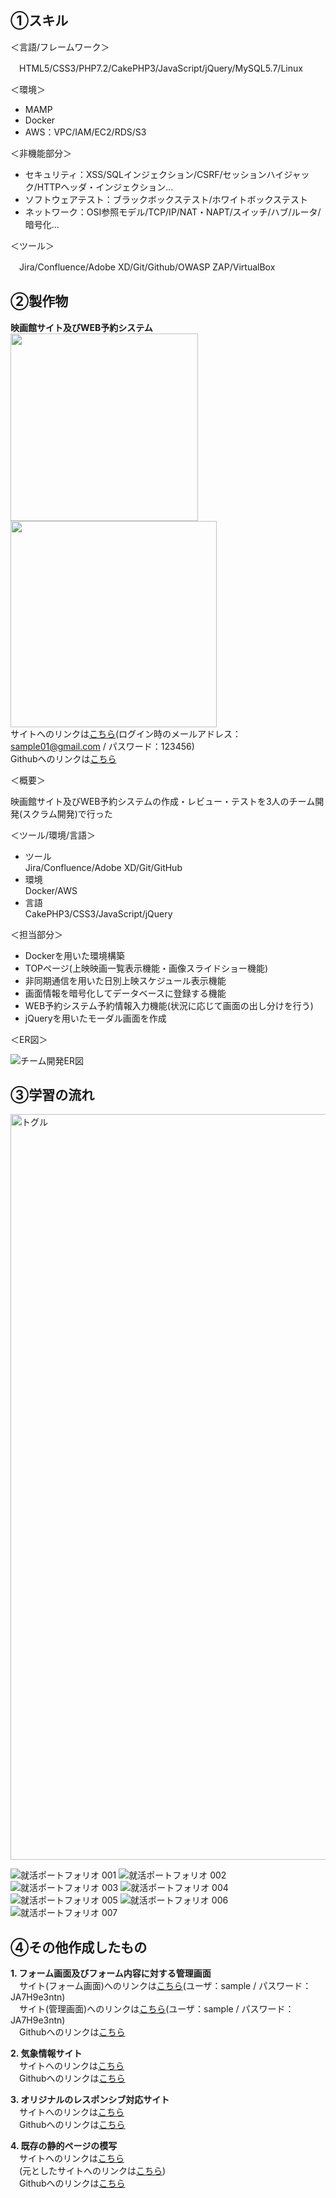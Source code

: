 ## ①スキル  
＜言語/フレームワーク＞  

　HTML5/CSS3/PHP7.2/CakePHP3/JavaScript/jQuery/MySQL5.7/Linux  

＜環境＞  

- MAMP
- Docker  
- AWS：VPC/IAM/EC2/RDS/S3  

＜非機能部分＞

- セキュリティ：XSS/SQLインジェクション/CSRF/セッションハイジャック/HTTPヘッダ・インジェクション...  
- ソフトウェアテスト：ブラックボックステスト/ホワイトボックステスト  
- ネットワーク：OSI参照モデル/TCP/IP/NAT・NAPT/スイッチ/ハブ/ルータ/暗号化...  

＜ツール＞  

　Jira/Confluence/Adobe XD/Git/Github/OWASP ZAP/VirtualBox  

## ②製作物
**映画館サイト及びWEB予約システム**  
<img src="https://user-images.githubusercontent.com/68310528/109629371-16e77100-7b87-11eb-84bf-812cd228fc3a.png" width="300px"> <img src="https://user-images.githubusercontent.com/68310528/109629638-6168ed80-7b87-11eb-99aa-347562ec098f.png" width="330px">  
サイトへのリンクは[こちら](https://www.yahoo.co.jp/)(ログイン時のメールアドレス：sample01@gmail.com / パスワード：123456)  
Githubへのリンクは[こちら](https://github.com/labotinc/codegym-team5/tree/develop)  
  
＜概要＞  
  
映画館サイト及びWEB予約システムの作成・レビュー・テストを3人のチーム開発(スクラム開発)で行った  
  
＜ツール/環境/言語＞
- ツール  
  Jira/Confluence/Adobe XD/Git/GitHub
- 環境  
  Docker/AWS
- 言語  
  CakePHP3/CSS3/JavaScript/jQuery  

＜担当部分＞
- Dockerを用いた環境構築
- TOPページ(上映映画一覧表示機能・画像スライドショー機能)
- 非同期通信を用いた日別上映スケジュール表示機能
- 画面情報を暗号化してデータベースに登録する機能
- WEB予約システム予約情報入力機能(状況に応じて画面の出し分けを行う)
- jQueryを用いたモーダル画面を作成

＜ER図＞  

![チーム開発ER図](https://user-images.githubusercontent.com/68310528/110269705-9fdb2e00-8007-11eb-9236-dc2723b83306.png)

## ③学習の流れ
<img width="1193" alt="トグル" src="https://user-images.githubusercontent.com/68310528/110282175-5f88a980-8021-11eb-84d9-b6008bc16434.png">  

![就活ポートフォリオ 001](https://user-images.githubusercontent.com/68310528/110286296-08d29e00-8028-11eb-93df-713d68010150.jpeg)
![就活ポートフォリオ 002](https://user-images.githubusercontent.com/68310528/110286316-11c36f80-8028-11eb-8b96-fec1c0534993.jpeg)
![就活ポートフォリオ 003](https://user-images.githubusercontent.com/68310528/110286324-14be6000-8028-11eb-9dd9-d2f0c6c3c98d.jpeg)
![就活ポートフォリオ 004](https://user-images.githubusercontent.com/68310528/110286327-15ef8d00-8028-11eb-8661-e6db3e9cef1f.jpeg)
![就活ポートフォリオ 005](https://user-images.githubusercontent.com/68310528/110286334-17b95080-8028-11eb-9afb-b3ea4d563547.jpeg)
![就活ポートフォリオ 006](https://user-images.githubusercontent.com/68310528/110286337-19831400-8028-11eb-86fa-bd00c7536a1b.jpeg)
![就活ポートフォリオ 007](https://user-images.githubusercontent.com/68310528/110286343-1be56e00-8028-11eb-9d17-9de90816a000.jpeg)
  

## ④その他作成したもの
**1. フォーム画面及びフォーム内容に対する管理画面**  
   　サイト(フォーム画面)へのリンクは[こちら](http://3.112.194.206/entry/input.php)(ユーザ：sample / パスワード：JA7H9e3ntn)  
   　サイト(管理画面)へのリンクは[こちら](http://3.112.194.206/admin/)(ユーザ：sample / パスワード：JA7H9e3ntn)  
   　Githubへのリンクは[こちら](https://github.com/kazuyanakata/quelcode-php-db)  
   
**2. 気象情報サイト**  
   　サイトへのリンクは[こちら](https://kazuyanakata.github.io/quelcode-js/js-weather/js-weather.html)  
   　Githubへのリンクは[こちら](https://github.com/kazuyanakata/quelcode-js)  
   
**3. オリジナルのレスポンシブ対応サイト**  
   　サイトへのリンクは[こちら](https://kazuyanakata.github.io/quelcode-html/kaguya/home.html)  
   　Githubへのリンクは[こちら](https://github.com/kazuyanakata/quelcode-html/tree/master/kaguya)  
   
**4. 既存の静的ページの模写**  
   　サイトへのリンクは[こちら](https://kazuyanakata.github.io/quelcode-html/nri/index.html)  
   　(元としたサイトへのリンクは[こちら](https://www.nri.com/jp/company/whats/story06))  
   　Githubへのリンクは[こちら](https://github.com/kazuyanakata/quelcode-html/tree/master/nri)  
